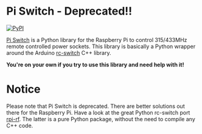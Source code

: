 # Pi Switch - Deprecated!!

[![PyPI](https://img.shields.io/pypi/v/pi_switch.svg)]()

[Pi Switch](https://pypi.python.org/pypi/pi_switch/) is a Python library
for the Raspberry Pi to control 315/433MHz remote controlled power sockets.
This library is basically a Python wrapper around the Arduino [rc-switch](http://code.google.com/p/rc-switch/) C++ library.

**You're on your own if you try to use this library and need help with it!**

# Notice
Please note that Pi Switch is deprecated.
There are better solutions out there for the Raspberry Pi.
Have a look at the great Python rc-switch port [rpi-rf](https://github.com/milaq/rpi-rf).
The latter is a pure Python package, without the need to compile any C++ code.

